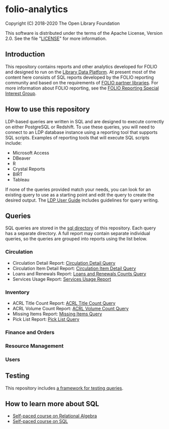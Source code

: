 # folio-analytics

Copyright (C) 2018-2020 The Open Library Foundation

This software is distributed under the terms of the Apache License,
Version 2.0. See the file "[LICENSE](LICENSE)" for more information.


## Introduction

This repository contains reports and other analytics developed for
FOLIO and designed to run on the [Library Data
Platform](https://github.com/folio-org/ldp).  At present most of the
content here consists of SQL reports developed by the FOLIO reporting
community and based on the requirements of [FOLIO partner
libraries](https://www.folio.org/community/support/).  For more
information about FOLIO reporting, see the [FOLIO Reporting Special
Interest Group](https://wiki.folio.org/display/RPT/).


## How to use this repository

LDP-based queries are written in SQL and are designed to execute
correctly on either PostgreSQL or Redshift.  To use these queries, you
will need to connect to an LDP database instance using a reporting
tool that supports SQL scripts.  Examples of reporting tools that will
execute SQL scripts include:

* Microsoft Access
* DBeaver
* R
* Crystal Reports
* BIRT
* Tableau

If none of the queries provided match your needs, you can look for an
existing query to use as a starting point and edit the query to create
the desired output.  The [LDP User
Guide](https://github.com/folio-org/ldp/blob/master/doc/User_Guide.md)
includes guidelines for query writing.


## Queries

SQL queries are stored in the [sql directory](sql) of this repository.
Each query has a separate directory. A full report may contain
separate individual queries, so the queries are grouped into reports
using the list below.

### Circulation

* Circulation Detail Report: [Circulation Detail
  Query](sql/report_queries/circ_detail)
* Circulation Item Detail Report: [Circulation Item Detail
  Query](sql/report_queries/circ_item_detail)
* Loans and Renewals Report: [Loans and Renewals Counts
  Query](sql/report_queries/loans_and_renewals_counts)
* Services Usage Report: [Services Usage Report](sql/report_queries/services_usage)

### Inventory

* ACRL Title Count Report: [ACRL Title Count Query](sql/report_queries/acrl)
* ACRL Volume Count Report: [ACRL Volume Count Query](sql/report_queries/acrl)
* Missing Items Report: [Missing Items Query](sql/report_queries/missing_items)
* Pick List Report: [Pick List Query](sql/report_queries/pick_list)

### Finance and Orders

### Resource Management

### Users


## Testing

This repository includes [a framework for testing queries](TESTING.md).


## How to learn more about SQL

* [Self-paced course on Relational
  Algebra](https://lagunita.stanford.edu/courses/DB/RA/SelfPaced/about)
* [Self-paced course on
  SQL](https://lagunita.stanford.edu/courses/DB/SQL/SelfPaced/about)

